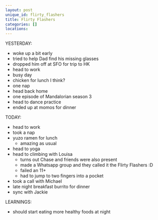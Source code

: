 ```yaml
---
layout: post
unique_id: flirty_flashers
title: Flirty Flashers
categories: []
locations: 
---
```


YESTERDAY:
* woke up a bit early
* tried to help Dad find his missing glasses
* dropped him off at SFO for trip to HK
* head to work
* busy day
* chicken for lunch I think?
* one nap
* head back home
* one episode of Mandalorian season 3
* head to dance practice
* ended up at momos for dinner

TODAY:
* head to work
* took a nap
* yuzo ramen for lunch
  * amazing as usual
* head to yoga
* head to climbing with Louisa
  * turns out Chase and friends were also present
  * made a Whatsapp group and they called it the Flirty Flashers :D
  * failed an 11+
  * had to jump to two fingers into a pocket
* took a call with Michael
* late night breakfast burrito for dinner
* sync with Jackie

LEARNINGS:
* should start eating more healthy foods at night
